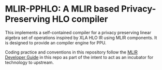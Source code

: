 # MLIR-PPHLO: A MLIR based Privacy-Preserving HLO compiler

This implements a self-contained compiler for a privacy preserving linear algebra set of operations inspired by XLA HLO IR using MLIR components. It is designed to provide an compiler engine for PPU.

Coding practice and conventions in this repository follow the [MLIR Developer Guide](https://mlir.llvm.org/getting_started/DeveloperGuide/) in this repo as part of the intent to act as an incubator for technology to upstream.
